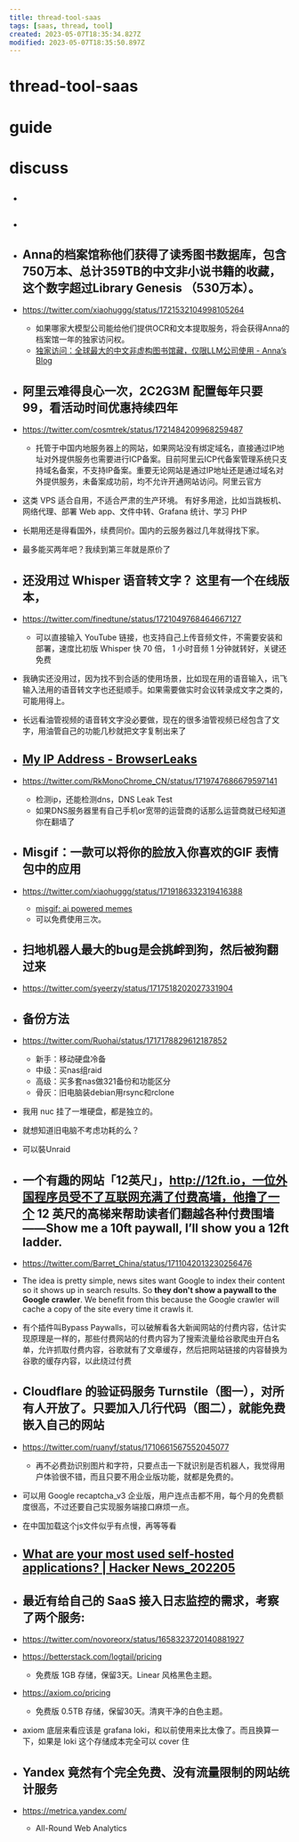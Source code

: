```yaml
---
title: thread-tool-saas
tags: [saas, thread, tool]
created: 2023-05-07T18:35:34.827Z
modified: 2023-05-07T18:35:50.897Z
---
```


# thread-tool-saas

# guide

# discuss
- ## 

- ## 

- ## Anna的档案馆称他们获得了读秀图书数据库，包含750万本、总计359TB的中文非小说书籍的收藏，这个数字超过Library Genesis （530万本）。
- https://twitter.com/xiaohuggg/status/1721532104998105264
  - 如果哪家大模型公司能给他们提供OCR和文本提取服务，将会获得Anna的档案馆一年的独家访问权。
  - [独家访问：全球最大的中文非虚构图书馆藏，仅限LLM公司使用 - Anna’s Blog](https://annas-blog.org/duxiu-exclusive-chinese.html)

- ## 阿里云难得良心一次，2C2G3M 配置每年只要 99，看活动时间优惠持续四年
- https://twitter.com/cosmtrek/status/1721484209968259487
  - 托管于中国内地服务器上的网站，如果网站没有绑定域名，直接通过IP地址对外提供服务也需要进行ICP备案。目前阿里云ICP代备案管理系统只支持域名备案，不支持IP备案。重要无论网站是通过IP地址还是通过域名对外提供服务，未备案成功前，均不允许开通网站访问。阿里云官方

- 这类 VPS 适合自用，不适合严肃的生产环境。 有好多用途，比如当跳板机、网络代理、部署 Web app、文件中转、Grafana 统计、学习 PHP
- 长期用还是得看国外，续费同价。国内的云服务器过几年就得找下家。
- 最多能买两年吧？我续到第三年就是原价了

- ## 还没用过 Whisper 语音转文字？ 这里有一个在线版本，
- https://twitter.com/finedtune/status/1721049768464667127
  - 可以直接输入 YouTube 链接，也支持自己上传音频文件，不需要安装和部署，速度比初版 Whisper 快 70 倍， 1 小时音频 1 分钟就转好，关键还免费
- 我确实还没用过，因为找不到合适的使用场景，比如现在用的语音输入，讯飞输入法用的语音转文字也还挺顺手。如果需要做实时会议转录成文字之类的，可能用得上。
- 长远看油管视频的语音转文字没必要做，现在的很多油管视频已经包含了文字，用油管自己的功能几秒就把文字复制出来了

- ## [My IP Address - BrowserLeaks](https://browserleaks.com/ip)
- https://twitter.com/RkMonoChrome_CN/status/1719747686679597141
  - 检测ip，还能检测dns，DNS Leak Test
  - 如果DNS服务器里有自己手机or宽带的运营商的话那么运营商就已经知道你在翻墙了

- ## Misgif：一款可以将你的脸放入你喜欢的GIF 表情包中的应用
- https://twitter.com/xiaohuggg/status/1719186332319416388
  - [misgif: ai powered memes](https://misgif.app/)
  - 可以免费使用三次。

- ## 扫地机器人最大的bug是会挑衅到狗，然后被狗翻过来
- https://twitter.com/syeerzy/status/1717518202027331904

- ## 备份方法
- https://twitter.com/Ruohai/status/1717178829612187852
  - 新手：移动硬盘冷备
  - 中级：买nas组raid
  - 高级：买多套nas做321备份和功能区分
  - 骨灰：旧电脑装debian用rsync和rclone
- 我用 nuc 挂了一堆硬盘，都是独立的。
- 就想知道旧电脑不考虑功耗的么？
- 可以裝Unraid

- ## 一个有趣的网站「12英尺」，http://12ft.io，一位外国程序员受不了互联网充满了付费高墙，他撸了一个 12 英尺的高梯来帮助读者们翻越各种付费围墙——Show me a 10ft paywall, I’ll show you a 12ft ladder.
- https://twitter.com/Barret_China/status/1711042013230256476
- The idea is pretty simple, news sites want Google to index their content so it shows up in search results. So **they don't show a paywall to the Google crawler**. We benefit from this because the Google crawler will cache a copy of the site every time it crawls it.
- 有个插件叫Bypass Paywalls，可以破解看各大新闻网站的付费内容，估计实现原理是一样的，那些付费网站的付费内容为了搜索流量给谷歌爬虫开白名单，允许抓取付费内容，谷歌就有了文章缓存，然后把网站链接的内容替换为谷歌的缓存内容，以此绕过付费

- ## Cloudflare 的验证码服务 Turnstile（图一），对所有人开放了。只要加入几行代码（图二），就能免费嵌入自己的网站
- https://twitter.com/ruanyf/status/1710661567552045077
  - 再不必费劲识别图片和字符，只要点击一下就识别是否机器人，我觉得用户体验很不错，而且只要不用企业版功能，就都是免费的。

- 可以用 Google recaptcha_v3 企业版，用户连点击都不用，每个月的免费额度很高，不过还要自己实现服务端接口麻烦一点。

- 在中国加载这个js文件似乎有点慢，再等等看

- ## [What are your most used self-hosted applications? | Hacker News_202205](https://news.ycombinator.com/item?id=31260061)

- ## 最近有给自己的 SaaS 接入日志监控的需求，考察了两个服务:
- https://twitter.com/novoreorx/status/1658323720140881927
- https://betterstack.com/logtail/pricing
  - 免费版 1GB 存储，保留3天。Linear 风格黑色主题。
- https://axiom.co/pricing
  - 免费版 0.5TB 存储，保留30天。清爽干净的白色主题。
- axiom 底层来看应该是 grafana loki，和以前使用来比太像了。而且换算一下，如果是 loki 这个存储成本完全可以 cover 住

- ## Yandex 竟然有个完全免费、没有流量限制的网站统计服务
- https://metrica.yandex.com/
  - All-Round Web Analytics
